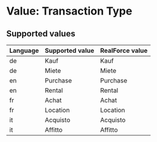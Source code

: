 # Value: Transaction Type

## Supported values

| Language | Supported value | RealForce value |
| :--- | :--- | :--- |
| de | Kauf | Kauf |
| de | Miete | Miete |
| en | Purchase | Purchase |
| en | Rental | Rental |
| fr | Achat | Achat |
| fr | Location | Location |
| it | Acquisto | Acquisto |
| it | Affitto | Affitto |
